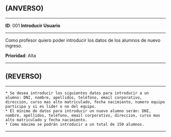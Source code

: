 ## (ANVERSO)
---

**ID**: 001 **Introducir Usuario**

---

Como profesor quiero poder introducir los datos de los alumnos de nuevo ingreso.

**Prioridad**: Alta

---

## (REVERSO)

---

	* Se desea introducir los siguientes datos para introducir a un alumno: DNI, nombre, apellidos, teléfono, email corporativo, direccion, curso mas alto matriculado, fecha nacimiento, numero equipo participa y si es lider o no del equipo.
	* El mínimo de datos para introducir un nuevo alumno serán: DNI, nombre, apellidos, teléfono, email corporativo, direccion, curso mas alto matriculado y fecha nacimiento.
	* Como máximo se podrán introducir a un total de 150 alumnos.
---
